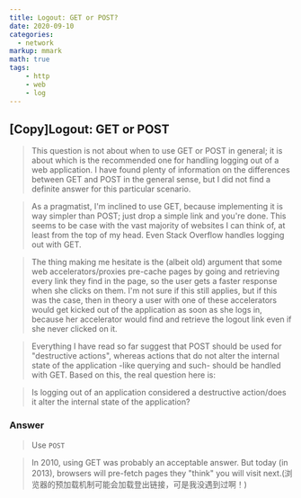 ```yaml
---
title: Logout: GET or POST?
date: 2020-09-10
categories:
  - network
markup: mmark
math: true
tags:
    - http
    - web
    - log
---
```


## [Copy]Logout: GET or POST

>This question is not about when to use GET or POST in general; it is about which is the recommended one for handling logging out of a web application. I have found plenty of information on the differences between GET and POST in the general sense, but I did not find a definite answer for this particular scenario.
 
> As a pragmatist, I'm inclined to use GET, because implementing it is way simpler than POST; just drop a simple link and you're done. This seems to be case with the vast majority of websites I can think of, at least from the top of my head. Even Stack Overflow handles logging out with GET.
 
> The thing making me hesitate is the (albeit old) argument that some web accelerators/proxies pre-cache pages by going and retrieving every link they find in the page, so the user gets a faster response when she clicks on them. I'm not sure if this still applies, but if this was the case, then in theory a user with one of these accelerators would get kicked out of the application as soon as she logs in, because her accelerator would find and retrieve the logout link even if she never clicked on it.
 
> Everything I have read so far suggest that POST should be used for "destructive actions", whereas actions that do not alter the internal state of the application -like querying and such- should be handled with GET. Based on this, the real question here is:
 
> Is logging out of an application considered a destructive action/does it alter the internal state of the application?

### Answer

>Use `POST`
 
> In 2010, using GET was probably an acceptable answer. But today (in 2013), browsers will pre-fetch pages they "think" you will visit next.(浏览器的预加载机制可能会加载登出链接，可是我没遇到过啊！)

